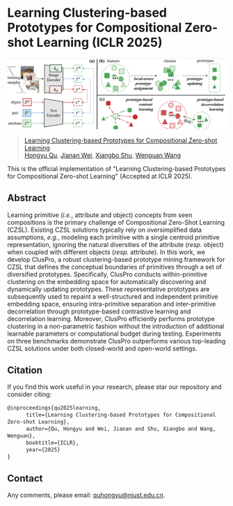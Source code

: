 # Learning Clustering-based Prototypes for Compositional Zero-shot Learning (ICLR 2025)

![](docs/ClusPro.png)
>[Learning Clustering-based Prototypes for Compositional Zero-shot Learning](http://arxiv.org/abs/2502.06501) <br>
>[Hongyu Qu](https://quhongyu.github.io), [Jianan Wei](https://github.com/weijianan1), [Xiangbo Shu](https://shuxb104.github.io), [Wenguan Wang](https://sites.google.com/view/wenguanwang)

This is the official implementation of "Learning Clustering-based Prototypes for Compositional Zero-shot Learning" (Accepted at ICLR 2025).

## Abstract

Learning primitive (*i.e.*, attribute and object) concepts from seen compositions is the primary challenge of Compositional Zero-Shot Learning (CZSL). Existing CZSL solutions typically rely on oversimplified data assumptions, *e.g.*, modeling each primitive with a single centroid primitive representation, ignoring the natural diversities of the attribute (*resp.* object) when coupled with different objects (*resp.* attribute). In this work, we develop ClusPro, a robust clustering-based prototype mining framework for CZSL that defines the conceptual boundaries of primitives through a set of diversified prototypes. Specifically, ClusPro conducts within-primitive clustering on the embedding space for automatically discovering and dynamically updating prototypes. These representative prototypes are subsequently used to repaint a well-structured and independent primitive embedding space, ensuring intra-primitive separation and inter-primitive decorrelation through prototype-based contrastive learning and decorrelation learning. Moreover, ClusPro efficiently performs prototype clustering in a non-parametric fashion without the introduction of additional learnable parameters or computational budget during testing. Experiments on three benchmarks demonstrate ClusPro outperforms various top-leading CZSL solutions under both closed-world and open-world settings.

## Citation

If you find this work useful in your research, please star our repository and consider citing:

```
@inproceedings{qu2025learning,
      title={Learning Clustering-based Prototypes for Compositional Zero-shot Learning}, 
      author={Qu, Hongyu and Wei, Jianan and Shu, Xiangbo and Wang, Wenguan},
      booktitle={ICLR},
      year={2025}
}
```

## Contact

Any comments, please email: quhongyu@njust.edu.cn.
